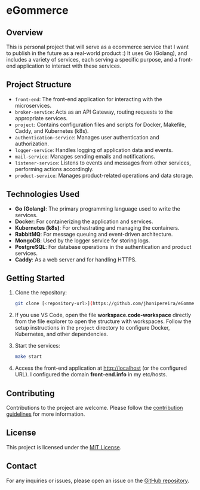 # eGommerce

## Overview

This is personal project that will serve as a ecommerce service that I want to publish in the future as a real-world product :) It uses Go (Golang), and includes a variety of services, each serving a specific purpose, and a front-end application to interact with these services.

## Project Structure

- `front-end`: The front-end application for interacting with the microservices.
- `broker-service`: Acts as an API Gateway, routing requests to the appropriate services.
- `project`: Contains configuration files and scripts for Docker, Makefile, Caddy, and Kubernetes (k8s).
- `authentication-service`: Manages user authentication and authorization.
- `logger-service`: Handles logging of application data and events.
- `mail-service`: Manages sending emails and notifications.
- `listener-service`: Listens to events and messages from other services, performing actions accordingly.
- `product-service`: Manages product-related operations and data storage.

## Technologies Used

- **Go (Golang)**: The primary programming language used to write the services.
- **Docker**: For containerizing the application and services.
- **Kubernetes (k8s)**: For orchestrating and managing the containers.
- **RabbitMQ**: For message queuing and event-driven architecture.
- **MongoDB**: Used by the logger service for storing logs.
- **PostgreSQL**: For database operations in the authentication and product services.
- **Caddy**: As a web server and for handling HTTPS.

## Getting Started

1. Clone the repository:

    ```bash
    git clone [<repository-url>](https://github.com/jhonipereira/eGommerce)
    ```

2. If you use VS Code, open the file **workspace.code-workspace** directly from the file explorer to open the structure with workspaces. Follow the setup instructions in the `project` directory to configure Docker, Kubernetes, and other dependencies.

3. Start the services:

    ```bash
    make start
    ```

4. Access the front-end application at [http://localhost](http://localhost) (or the configured URL). I configured the domain **front-end.info** in my etc/hosts.

## Contributing

Contributions to the project are welcome. Please follow the [contribution guidelines](CONTRIBUTING.md) for more information.

## License

This project is licensed under the [MIT License](LICENSE).

## Contact

For any inquiries or issues, please open an issue on the [GitHub repository](https://github.com/jhonipereira/eGommerce/issues).
